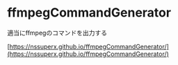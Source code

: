 # ffmpegCommandGenerator
適当にffmpegのコマンドを出力する

[https://nssuperx.github.io/ffmpegCommandGenerator/](https://nssuperx.github.io/ffmpegCommandGenerator/)
